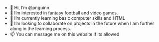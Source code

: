 - 👋 Hi, I’m @pnguinn
- 👀 I’m interested in fantasy football and video games.
- 🌱 I’m currently learning basic computer skills and HTML
- 💞️ I’m looking to collaborate on projects in the future when I am further along in the learning process.
- 📫 You can message me on this website if its allowed

<!---
pnguinn/pnguinn is a ✨ special ✨ repository because its `README.md` (this file) appears on your GitHub profile.
You can click the Preview link to take a look at your changes.
--->
